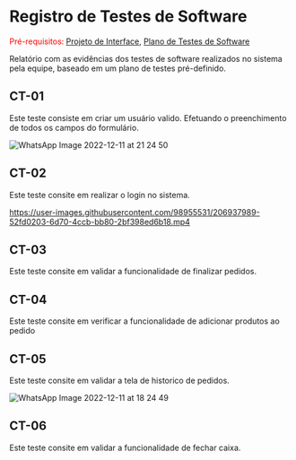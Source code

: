# Registro de Testes de Software

<span style="color:red">Pré-requisitos: <a href="3-Projeto de Interface.md"> Projeto de Interface</a></span>, <a href="8-Plano de Testes de Software.md"> Plano de Testes de Software</a>

Relatório com as evidências dos testes de software realizados no sistema pela equipe, baseado em um plano de testes pré-definido.

## CT-01

Este teste consiste em criar um usuário valido. Efetuando o preenchimento de todos os campos do formulário. 

![WhatsApp Image 2022-12-11 at 21 24 50](https://user-images.githubusercontent.com/98955531/206938251-aaa9fcc5-baab-4b8f-be0a-6d498e89d637.jpeg)

## CT-02

Este teste consite em realizar o login no sistema.


https://user-images.githubusercontent.com/98955531/206937989-52fd0203-6d70-4ccb-bb80-2bf398ed6b18.mp4

## CT-03

Este teste consite em validar a funcionalidade de finalizar pedidos.


## CT-04

Este teste consite em verificar a funcionalidade de adicionar produtos ao pedido


## CT-05

Este teste consite em validar a tela de historico de pedidos.

![WhatsApp Image 2022-12-11 at 18 24 49](https://user-images.githubusercontent.com/98955531/206938537-124328f5-1764-4823-bc8f-78978f8b936a.jpeg)


## CT-06

Este teste consite em validar a funcionalidade de fechar caixa.



